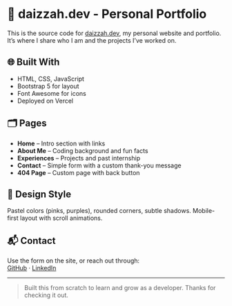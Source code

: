 # 🌸 daizzah.dev - Personal Portfolio

This is the source code for [daizzah.dev](https://daizzah.dev), my personal website and portfolio.  
It’s where I share who I am and the projects I’ve worked on.

## 🌐 Built With

- HTML, CSS, JavaScript
- Bootstrap 5 for layout
- Font Awesome for icons
- Deployed on Vercel

## 🗂 Pages

- **Home** – Intro section with links
- **About Me** – Coding background and fun facts
- **Experiences** – Projects and past internship
- **Contact** – Simple form with a custom thank-you message
- **404 Page** – Custom page with back button

## 🎨 Design Style

Pastel colors (pinks, purples), rounded corners, subtle shadows. Mobile-first layout with scroll animations.

## 📬 Contact

Use the form on the site, or reach out through:  
[GitHub](https://github.com/daizzah) · [LinkedIn](https://www.linkedin.com/in/daizzah-botoy)

---

> Built this from scratch to learn and grow as a developer. Thanks for checking it out.
